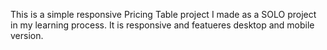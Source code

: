 This is a simple responsive Pricing Table project I made as a SOLO project in my learning process.
It is responsive and featueres desktop and mobile version.
